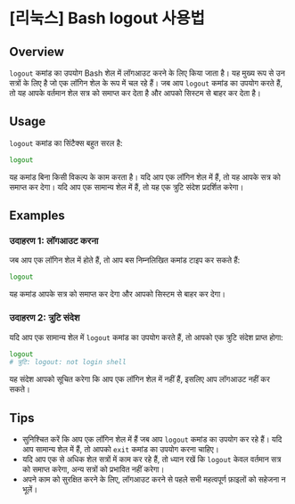 # [리눅스] Bash logout 사용법

## Overview
`logout` कमांड का उपयोग Bash शेल में लॉगआउट करने के लिए किया जाता है। यह मुख्य रूप से उन सत्रों के लिए है जो एक लॉगिन शेल के रूप में चल रहे हैं। जब आप `logout` कमांड का उपयोग करते हैं, तो यह आपके वर्तमान शेल सत्र को समाप्त कर देता है और आपको सिस्टम से बाहर कर देता है।

## Usage
`logout` कमांड का सिंटैक्स बहुत सरल है:

```bash
logout
```

यह कमांड बिना किसी विकल्प के काम करता है। यदि आप एक लॉगिन शेल में हैं, तो यह आपके सत्र को समाप्त कर देगा। यदि आप एक सामान्य शेल में हैं, तो यह एक त्रुटि संदेश प्रदर्शित करेगा।

## Examples
### उदाहरण 1: लॉगआउट करना
जब आप एक लॉगिन शेल में होते हैं, तो आप बस निम्नलिखित कमांड टाइप कर सकते हैं:

```bash
logout
```

यह कमांड आपके सत्र को समाप्त कर देगा और आपको सिस्टम से बाहर कर देगा।

### उदाहरण 2: त्रुटि संदेश
यदि आप एक सामान्य शेल में `logout` कमांड का उपयोग करते हैं, तो आपको एक त्रुटि संदेश प्राप्त होगा:

```bash
logout
# त्रुटि: logout: not login shell
```

यह संदेश आपको सूचित करेगा कि आप एक लॉगिन शेल में नहीं हैं, इसलिए आप लॉगआउट नहीं कर सकते।

## Tips
- सुनिश्चित करें कि आप एक लॉगिन शेल में हैं जब आप `logout` कमांड का उपयोग कर रहे हैं। यदि आप सामान्य शेल में हैं, तो आपको `exit` कमांड का उपयोग करना चाहिए।
- यदि आप एक से अधिक शेल सत्रों में काम कर रहे हैं, तो ध्यान रखें कि `logout` केवल वर्तमान सत्र को समाप्त करेगा, अन्य सत्रों को प्रभावित नहीं करेगा।
- अपने काम को सुरक्षित करने के लिए, लॉगआउट करने से पहले सभी महत्वपूर्ण फ़ाइलों को सहेजना न भूलें।